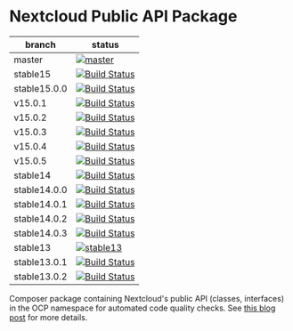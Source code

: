 # Nextcloud Public API Package

|branch|status|
|---|---|
|master|[![master](https://travis-ci.org/ChristophWurst/nextcloud_composer.svg?branch=master)](https://travis-ci.org/ChristophWurst/nextcloud_composer)|
|stable15|[![Build Status](https://travis-ci.org/ChristophWurst/nextcloud_composer.svg?branch=stable15)](https://travis-ci.org/ChristophWurst/nextcloud_composer)|
|stable15.0.0|[![Build Status](https://travis-ci.org/ChristophWurst/nextcloud_composer.svg?branch=stable15.0.0)](https://travis-ci.org/ChristophWurst/nextcloud_composer)|
|v15.0.1|[![Build Status](https://travis-ci.org/ChristophWurst/nextcloud_composer.svg?branch=v15.0.1)](https://travis-ci.org/ChristophWurst/nextcloud_composer)|
|v15.0.2|[![Build Status](https://travis-ci.org/ChristophWurst/nextcloud_composer.svg?branch=v15.0.2)](https://travis-ci.org/ChristophWurst/nextcloud_composer)|
|v15.0.3|[![Build Status](https://travis-ci.org/ChristophWurst/nextcloud_composer.svg?branch=v15.0.3)](https://travis-ci.org/ChristophWurst/nextcloud_composer)|
|v15.0.4|[![Build Status](https://travis-ci.org/ChristophWurst/nextcloud_composer.svg?branch=v15.0.4)](https://travis-ci.org/ChristophWurst/nextcloud_composer)|
|v15.0.5|[![Build Status](https://travis-ci.org/ChristophWurst/nextcloud_composer.svg?branch=v15.0.5)](https://travis-ci.org/ChristophWurst/nextcloud_composer)|
|stable14|[![Build Status](https://travis-ci.org/ChristophWurst/nextcloud_composer.svg?branch=stable14)](https://travis-ci.org/ChristophWurst/nextcloud_composer)|
|stable14.0.0|[![Build Status](https://travis-ci.org/ChristophWurst/nextcloud_composer.svg?branch=stable14.0.0)](https://travis-ci.org/ChristophWurst/nextcloud_composer)|
|stable14.0.1|[![Build Status](https://travis-ci.org/ChristophWurst/nextcloud_composer.svg?branch=stable14.0.1)](https://travis-ci.org/ChristophWurst/nextcloud_composer)|
|stable14.0.2|[![Build Status](https://travis-ci.org/ChristophWurst/nextcloud_composer.svg?branch=stable14.0.2)](https://travis-ci.org/ChristophWurst/nextcloud_composer)|
|stable14.0.3|[![Build Status](https://travis-ci.org/ChristophWurst/nextcloud_composer.svg?branch=stable14.0.3)](https://travis-ci.org/ChristophWurst/nextcloud_composer)|
|stable13|[![stable13](https://travis-ci.org/ChristophWurst/nextcloud_composer.svg?branch=stable13)](https://travis-ci.org/ChristophWurst/nextcloud_composer)|
|stable13.0.1|[![Build Status](https://travis-ci.org/ChristophWurst/nextcloud_composer.svg?branch=stable13.0.1)](https://travis-ci.org/ChristophWurst/nextcloud_composer)|
|stable13.0.2|[![Build Status](https://travis-ci.org/ChristophWurst/nextcloud_composer.svg?branch=stable13.0.2)](https://travis-ci.org/ChristophWurst/nextcloud_composer)|

Composer package containing Nextcloud's public API (classes, interfaces) in the OCP namespace for automated code quality checks. See [this blog post](https://blog.wuc.me/2017/09/26/nextcloud-app-api-check.html) for more details.
